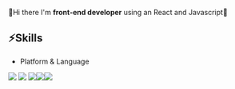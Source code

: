 

👋Hi there I'm **front-end developer** using an React and Javascript🌱

## ⚡Skills

- Platform & Language

<img src="https://img.shields.io/badge/-React-green?style=flat-square&logo=React&logoColor=white" /> <img src="https://img.shields.io/badge/-Javascript-yellow?style=flat-square&logo=Javascript&logoColor=white" /> <img src="https://img.shields.io/badge/-HTML5-black?style=flat-square&logo=HTML&logoColor=white" /><img src="https://img.shields.io/badge/-CSS-blue?style=flat-square&logo=CSS&logoColor=white" /><img src="https://img.shields.io/badge/-Vue-green?style=flat-square&logo=Vue&logoColor=white" />


<!--
**icecrao2/icecrao2** is a ✨ _special_ ✨ repository because its `README.md` (this file) appears on your GitHub profile.

Here are some ideas to get you started:

- 🔭 I’m currently working on ...
- 🌱 I’m currently learning ...
- 👯 I’m looking to collaborate on ...
- 🤔 I’m looking for help with ...
- 💬 Ask me about ...
- 📫 How to reach me: ...
- 😄 Pronouns: ...
- ⚡ Fun fact: ...
-->
